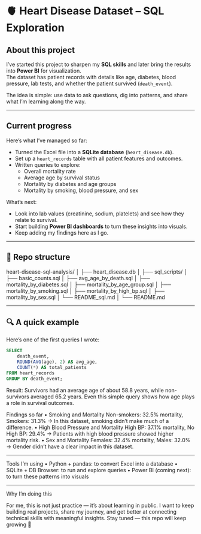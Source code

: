 # 🫀 Heart Disease Dataset – SQL Exploration

## About this project
I’ve started this project to sharpen my **SQL skills** and later bring the results into **Power BI** for visualization.  
The dataset has patient records with details like age, diabetes, blood pressure, lab tests, and whether the patient survived (`death_event`).  

The idea is simple: use data to ask questions, dig into patterns, and share what I’m learning along the way.

-------

## Current progress
Here’s what I’ve managed so far:
- Turned the Excel file into a **SQLite database** (`heart_disease.db`).
- Set up a `heart_records` table with all patient features and outcomes.
- Written queries to explore:
  - Overall mortality rate  
  - Average age by survival status  
  - Mortality by diabetes and age groups  
  - Mortality by smoking, blood pressure, and sex  

What’s next:
- Look into lab values (creatinine, sodium, platelets) and see how they relate to survival.  
- Start building **Power BI dashboards** to turn these insights into visuals.  
- Keep adding my findings here as I go.  

------

## 📂 Repo structure

heart-disease-sql-analysis/
│
├── heart_disease.db
│
├── sql_scripts/
│   ├── basic_counts.sql
│   ├── avg_age_by_death.sql
│   ├── mortality_by_diabetes.sql
│   ├── mortality_by_age_group.sql
│   ├── mortality_by_smoking.sql
│   ├── mortality_by_high_bp.sql
│   ├── mortality_by_sex.sql
│   └── README_sql.md
│
└── README.md

---

## 🔍 A quick example
Here’s one of the first queries I wrote:  

```sql
SELECT 
    death_event,
    ROUND(AVG(age), 2) AS avg_age,
    COUNT(*) AS total_patients
FROM heart_records
GROUP BY death_event;
```

Result:
Survivors had an average age of about 58.8 years, while non-survivors averaged 65.2 years.
Even this simple query shows how age plays a role in survival outcomes.

Findings so far
	•	Smoking and Mortality
Non-smokers: 32.5% mortality, Smokers: 31.3%
→ In this dataset, smoking didn’t make much of a difference.
	•	High Blood Pressure and Mortality
High BP: 37.1% mortality, No High BP: 29.4%
→ Patients with high blood pressure showed higher mortality risk.
	•	Sex and Mortality
Females: 32.4% mortality, Males: 32.0%
→ Gender didn’t have a clear impact in this dataset.

-----


Tools I’m using
	•	Python + pandas: to convert Excel into a database
	•	SQLite + DB Browser: to run and explore queries
	•	Power BI (coming next): to turn these patterns into visuals

-----

 
 Why I’m doing this

For me, this is not just practice — it’s about learning in public.
I want to keep building real projects, share my journey, and get better at connecting technical skills with meaningful insights.
Stay tuned — this repo will keep growing 🚀
